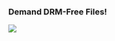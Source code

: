 ### Demand DRM-Free Files!

[![](http://imgs.xkcd.com/comics/steal_this_comic.png)](http://xkcd.com/488/)

<!-- {"time": "2008-10-13 17:20:44", "title": "Demand DRM-Free Files!"} -->
